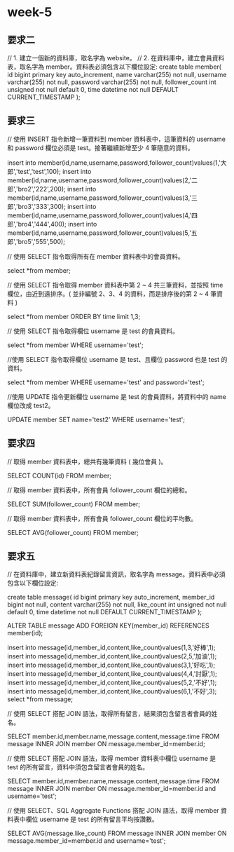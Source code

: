 week-5
=====

要求二
-----

// 1. 建立一個新的資料庫，取名字為 website。
// 2. 在資料庫中，建立會員資料表，取名字為 member。資料表必須包含以下欄位設定:
create table member(
	id bigint primary key auto_increment,
	name varchar(255) not null,
	username varchar(255) not null,
	password varchar(255) not null,
	follower_count int unsigned not null default 0,
	time datetime not null DEFAULT CURRENT_TIMESTAMP
);

要求三
-----

// 使用 INSERT 指令新增一筆資料到 member 資料表中，這筆資料的 username 和 password 欄位必須是 test。接著繼續新增至少 4 筆隨意的資料。

insert into member(id,name,username,password,follower_count)values(1,'大郎','test','test',100);
insert into member(id,name,username,password,follower_count)values(2,'二郎','bro2','222',200);
insert into member(id,name,username,password,follower_count)values(3,'三郎','bro3','333',300);
insert into member(id,name,username,password,follower_count)values(4,'四郎','bro4','444',400);
insert into member(id,name,username,password,follower_count)values(5,'五郎','bro5','555',500);

// 使用 SELECT 指令取得所有在 member 資料表中的會員資料。

select *from member;

// 使用 SELECT 指令取得 member 資料表中第 2 ~ 4 共三筆資料，並按照 time 欄位，由近到遠排序。( 並非編號 2、3、4 的資料，而是排序後的第 2 ~ 4 筆資料 )

select *from member
ORDER BY time
limit 1,3;

// 使用 SELECT 指令取得欄位 username 是 test 的會員資料。

select *from member WHERE username='test';

//使用 SELECT 指令取得欄位 username 是 test、且欄位 password 也是 test 的資料。

select *from member WHERE username='test' and password='test';

//使用 UPDATE 指令更新欄位 username 是 test 的會員資料，將資料中的 name 欄位改成 test2。

UPDATE member SET name='test2' WHERE username='test';

要求四
-----

// 取得 member 資料表中，總共有幾筆資料 ( 幾位會員 )。

SELECT COUNT(id)
FROM member;

// 取得 member 資料表中，所有會員 follower_count 欄位的總和。

SELECT SUM(follower_count)
FROM member;

// 取得 member 資料表中，所有會員 follower_count 欄位的平均數。

SELECT AVG(follower_count)
FROM member;

要求五
-----

// 在資料庫中，建立新資料表紀錄留言資訊，取名字為 message。資料表中必須包含以下欄位設定:

create table message(
	id bigint primary key auto_increment,
	member_id bigint not null,
	content varchar(255) not null,
	like_count int unsigned not null default 0,
	time datetime not null DEFAULT CURRENT_TIMESTAMP
);

ALTER TABLE message ADD FOREIGN KEY(member_id) REFERENCES member(id);

insert into message(id,member_id,content,like_count)values(1,3,'好棒',1);
insert into message(id,member_id,content,like_count)values(2,5,'加油',1);
insert into message(id,member_id,content,like_count)values(3,1,'好吃',1);
insert into message(id,member_id,content,like_count)values(4,4,'討厭',1);
insert into message(id,member_id,content,like_count)values(5,2,'不好',1);
insert into message(id,member_id,content,like_count)values(6,1,'不好',3);
select *from message;

// 使用 SELECT 搭配 JOIN 語法，取得所有留言，結果須包含留言者會員的姓名。

SELECT
member.id,member.name,message.content,message.time
FROM message
INNER JOIN member
ON message.member_id=member.id;

// 使用 SELECT 搭配 JOIN 語法，取得 member 資料表中欄位 username 是 test 的所有留言，資料中須包含留言者會員的姓名。

SELECT
member.id,member.name,message.content,message.time
FROM message
INNER JOIN member
ON message.member_id=member.id and username='test';

// 使用 SELECT、SQL Aggregate Functions 搭配 JOIN 語法，取得 member 資料表中欄位 username 是 test 的所有留言平均按讚數。

SELECT AVG(message.like_count)
FROM message
INNER JOIN member
ON message.member_id=member.id and username='test';
